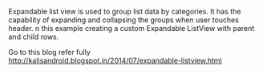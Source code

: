 Expandable list view is used to group list data by categories. It has the capability of expanding and collapsing the groups when user touches header. n this example creating a custom Expandable ListView with parent and child rows. 

Go to this blog refer fully http://kalisandroid.blogspot.in/2014/07/expandable-listview.html
